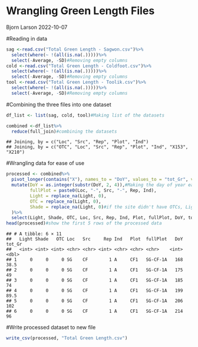Wrangling Green Length Files
================
Bjorn Larson
2022-10-07

\#Reading in data

``` r
sag <-read.csv("Total Green Length - Sagwon.csv")%>%
  select(where(~ !(all(is.na(.)))))%>%
  select(-Average, -SD)#Removing empty columns
cold <-read.csv("Total Green Length - Coldfoot.csv")%>%
  select(where(~ !(all(is.na(.)))))%>%
  select(-Average, -SD)#Removing empty columns
tool <-read.csv("Total Green Length - Toolik.csv")%>%
  select(where(~ !(all(is.na(.)))))%>%
  select(-Average, -SD)#Removing empty columns
```

\#Combining the three files into one dataset

``` r
df_list <- list(sag, cold, tool)#Making list of the datasets

combined <-df_list%>%
  reduce(full_join)#combining the datasets
```

    ## Joining, by = c("Loc", "Src", "Rep", "Plot", "Ind")
    ## Joining, by = c("OTC", "Loc", "Src", "Rep", "Plot", "Ind", "X153", "X210")

\#Wrangling data for ease of use

``` r
processed <- combined%>%
  pivot_longer(contains("X"), names_to = "DoY", values_to = "tot_Gr", values_drop_na = TRUE)%>%
  mutate(DoY = as.integer(substr(DoY, 2, 4)),#Making the day of year easy to use as a variable
         fullPlot = paste0(Loc, "-", Src, "-", Rep, Ind),
         Light = replace_na(Light, 0),
         OTC = replace_na(Light, 0),
         Shade = replace_na(Light, 0)#if the site didn't have OTCs, Lights, or Shades, marks as 0 instead of NA
  )%>%
  select(Light, Shade, OTC, Loc, Src, Rep, Ind, Plot, fullPlot, DoY, tot_Gr)
head(processed)#show the first 5 rows of the processed data
```

    ## # A tibble: 6 × 11
    ##   Light Shade   OTC Loc   Src     Rep Ind   Plot  fullPlot   DoY tot_Gr
    ##   <int> <int> <int> <chr> <chr> <int> <chr> <chr> <chr>    <int>  <dbl>
    ## 1     0     0     0 SG    CF        1 A     CF1   SG-CF-1A   168   38.5
    ## 2     0     0     0 SG    CF        1 A     CF1   SG-CF-1A   175   49  
    ## 3     0     0     0 SG    CF        1 A     CF1   SG-CF-1A   185   74  
    ## 4     0     0     0 SG    CF        1 A     CF1   SG-CF-1A   199   89.5
    ## 5     0     0     0 SG    CF        1 A     CF1   SG-CF-1A   206  102  
    ## 6     0     0     0 SG    CF        1 A     CF1   SG-CF-1A   214   96

\#Write processed dataset to new file

``` r
write_csv(processed, "Total Green Length.csv")
```
